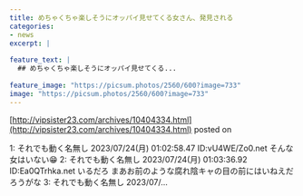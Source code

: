 ```yaml
---
title: めちゃくちゃ楽しそうにオッパイ見せてくる女さん、発見される
categories:
- news
excerpt: |
  
feature_text: |
  ## めちゃくちゃ楽しそうにオッパイ見せてくる...
  
feature_image: "https://picsum.photos/2560/600?image=733"
image: "https://picsum.photos/2560/600?image=733"
---
```


[http://vipsister23.com/archives/10404334.html](http://vipsister23.com/archives/10404334.html)
posted on 

<!--more-->

1: それでも動く名無し 2023/07/24(月) 01:02:58.47 ID:vU4WE/Zo0.net そんな女はいない😁 2: それでも動く名無し 2023/07/24(月) 01:03:36.92 ID:Ea0QTrhka.net いるだろ まあお前のような腐れ陰キャの目の前にはいねえだろうがな 3: それでも動く名無し 2023/07/...
